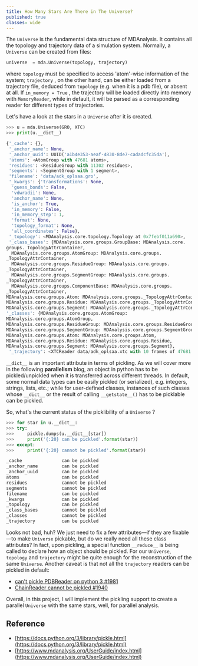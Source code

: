 ```yaml
---
title: How Many Stars Are There in The Universe?
published: true
classes: wide
---
```


The `Universe` is the fundamental data structure of MDAnalysis. It contains all the topology and trajectory data of a simulation system. Normally, a `Universe` can be created from files:

```python
universe  = mda.Universe(topology, trajectory)
```

where `topology` must be specified to access 'atom'-wise information of the system; `trajectory` , on the other hand, can be either loaded from a trajectory file, deduced from `topology` (e.g. when it is a pdb file), or absent at all. If `in_memory = True` , the trajectory will be loaded directly into memory with `MemoryReader`, while in default, it will be parsed as a corresponding reader for different types of trajectories.

Let's have a look at the stars in a `Universe` after it is created.

```python
>>> u = mda.Universe(GRO, XTC)
>>> print(u.__dict__)

{'_cache': {},
 '_anchor_name': None,
 '_anchor_uuid': UUID('a1b4e353-aeaf-4830-8de7-cadadcfc35da'),
 'atoms': <AtomGroup with 47681 atoms>,
 'residues': <ResidueGroup with 11302 residues>,
 'segments': <SegmentGroup with 1 segment>,
 'filename': 'data/adk_oplsaa.gro',
 '_kwargs': {'transformations': None,
  'guess_bonds': False,
  'vdwradii': None,
  'anchor_name': None,
  'is_anchor': True,
  'in_memory': False,
  'in_memory_step': 1,
  'format': None,
  'topology_format': None,
  'all_coordinates': False},
 '_topology': <MDAnalysis.core.topology.Topology at 0x7febf011a690>,
 '_class_bases': {MDAnalysis.core.groups.GroupBase: MDAnalysis.core.
groups._TopologyAttrContainer,
  MDAnalysis.core.groups.AtomGroup: MDAnalysis.core.groups.
_TopologyAttrContainer,
  MDAnalysis.core.groups.ResidueGroup: MDAnalysis.core.groups.
_TopologyAttrContainer,
  MDAnalysis.core.groups.SegmentGroup: MDAnalysis.core.groups.
_TopologyAttrContainer,
  MDAnalysis.core.groups.ComponentBase: MDAnalysis.core.groups.
_TopologyAttrContainer,
MDAnalysis.core.groups.Atom: MDAnalysis.core.groups._TopologyAttrContainer,
MDAnalysis.core.groups.Residue: MDAnalysis.core.groups._TopologyAttrContainer,
MDAnalysis.core.groups.Segment: MDAnalysis.core.groups._TopologyAttrContainer},
'_classes': {MDAnalysis.core.groups.AtomGroup: 
MDAnalysis.core.groups.AtomGroup,
MDAnalysis.core.groups.ResidueGroup: MDAnalysis.core.groups.ResidueGroup,
MDAnalysis.core.groups.SegmentGroup: MDAnalysis.core.groups.SegmentGroup,
MDAnalysis.core.groups.Atom: MDAnalysis.core.groups.Atom,
MDAnalysis.core.groups.Residue: MDAnalysis.core.groups.Residue,
MDAnalysis.core.groups.Segment: MDAnalysis.core.groups.Segment},
 '_trajectory': <XTCReader data/adk_oplsaa.xtc with 10 frames of 47681 atoms>}
```

`__dict__` is an important attribute in terms of pickling. As we will cover more in the following **parallelism** blog, an object in python has to be pickled/unpickled when it is transferred across different threads. In default, some normal data types can be easily pickled (or serialized), e.g. integers, strings, lists, etc.; while for user-defined classes, instances of such classes whose `__dict__` or the result of calling `__getstate__()` has to be picklable can be pickled.

So, what's the current status of the picklibility of a `Universe` ?

```python
>>> for star in u.__dict__:
>>> try:
>>>     pickle.dumps(u.__dict__[star])
>>>     print('{:20} can be pickled'.format(star))
>>> except:
>>>     print('{:20} cannot be pickled'.format(star))

_cache               can be pickled
_anchor_name         can be pickled
_anchor_uuid         can be pickled
atoms                can be pickled
residues             cannot be pickled
segments             cannot be pickled
filename             can be pickled
_kwargs              can be pickled
_topology            can be pickled
_class_bases         cannot be pickled
_classes             cannot be pickled
_trajectory          can be pickled
```

Looks not bad, huh? We just need to fix a few attributes—if they are fixable—to make `Universe` pickable, but do we really need all these class attributes? In fact, upon pickling, a special function `__reduce__` is being called to declare how an object should be pickled. For our `Universe`, `topology` and `trajectory` might be quite enough for the reconstruction of the same `Universe`. Another caveat is that not all the `trajectory` readers can be pickled in default:

- [can't pickle PDBReader on python 3 #1981](https://github.com/MDAnalysis/mdanalysis/issues/1981)
- [ChainReader cannot be pickled #1940](https://github.com/MDAnalysis/mdanalysis/issues/1940)

Overall, in this project, I will implement the pickling support to create a parallel `Universe` with the same stars, well, for parallel analysis.

## Reference 
- [https://docs.python.org/3/library/pickle.html](https://docs.python.org/3/library/pickle.html)
- [https://www.mdanalysis.org/UserGuide/index.html](https://www.mdanalysis.org/UserGuide/index.html)
